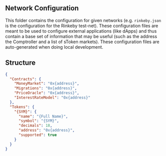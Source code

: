 ## Network Configuration

This folder contains the configuration for given networks (e.g. `rinkeby.json` is the configuration for the Rinkeby test-net). These configuration files are meant to be used to configure external applications (like dApps) and thus contain a base set of information that may be useful (such as the address the Comptroller and a list of sToken markets). These configuration files are auto-generated when doing local development.

Structure
---------

```json
{
  "Contracts": {
    "MoneyMarket": "0x{address}",
    "Migrations": "0x{address}",
    "PriceOracle": "0x{address}",
    "InterestRateModel": "0x{address}"
  },
  "Tokens": {
    "{SYM}": {
      "name": "{Full Name}",
      "symbol": "{SYM}",
      "decimals": 18,
      "address": "0x{address}",
      "supported": true
    }
  }
}
```